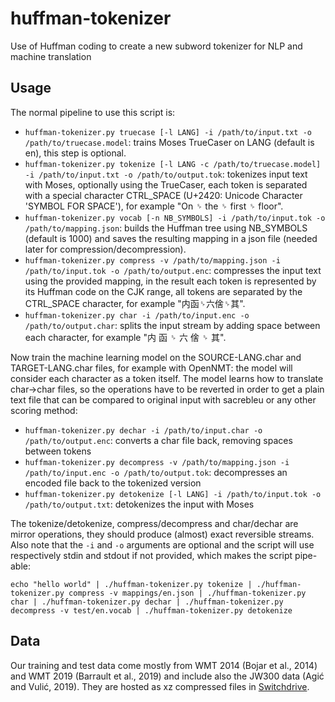# huffman-tokenizer
Use of Huffman coding to create a new subword tokenizer for NLP and machine translation

## Usage
The normal pipeline to use this script is:

- `huffman-tokenizer.py truecase [-l LANG] -i /path/to/input.txt -o /path/to/truecase.model`: trains Moses TrueCaser on LANG (default is en), this step is optional.
- `huffman-tokenizer.py tokenize [-l LANG -c /path/to/truecase.model] -i /path/to/input.txt -o /path/to/output.tok`: tokenizes input text with Moses, optionally using the TrueCaser, each token is separated with a special character CTRL_SPACE (U+2420: Unicode Character 'SYMBOL FOR SPACE'), for example "On ␠ the ␠ first ␠ floor".
- `huffman-tokenizer.py vocab [-n NB_SYMBOLS] -i /path/to/input.tok -o /path/to/mapping.json`: builds the Huffman tree using NB_SYMBOLS (default is 1000) and saves the resulting mapping in a json file (needed later for compression/decompression).
- `huffman-tokenizer.py compress -v /path/to/mapping.json -i /path/to/input.tok -o /path/to/output.enc`: compresses the input text using the provided mapping, in the result each token is represented by its Huffman code on the CJK range, all tokens are separated by the CTRL_SPACE character, for example "内函␠六倽␠其".
- `huffman-tokenizer.py char -i /path/to/input.enc -o /path/to/output.char`: splits the input stream by adding space between each character, for example "内 函 ␠ 六 倽 ␠ 其".

Now train the machine learning model on the SOURCE-LANG.char and TARGET-LANG.char files, for example with OpenNMT: the model will consider each character as a token itself. The model learns how to translate char->char files, so the operations have to be reverted in order to get a plain text file that can be compared to original input with sacrebleu or any other scoring method:

- `huffman-tokenizer.py dechar -i /path/to/input.char -o /path/to/output.enc`: converts a char file back, removing spaces between tokens
- `huffman-tokenizer.py decompress -v /path/to/mapping.json -i /path/to/input.enc -o /path/to/output.tok`: decompresses an encoded file back to the tokenized version
- `huffman-tokenizer.py detokenize [-l LANG] -i /path/to/input.tok -o /path/to/output.txt`: detokenizes the input with Moses

The tokenize/detokenize, compress/decompress and char/dechar are mirror operations, they should produce (almost) exact reversible streams. Also note that the `-i` and `-o` arguments are optional and the script will use respectively stdin and stdout if not provided, which makes the script pipe-able:

```echo "hello world" | ./huffman-tokenizer.py tokenize | ./huffman-tokenizer.py compress -v mappings/en.json | ./huffman-tokenizer.py char | ./huffman-tokenizer.py dechar | ./huffman-tokenizer.py decompress -v test/en.vocab | ./huffman-tokenizer.py detokenize```

## Data
Our training and test data come mostly from WMT 2014 (Bojar et al., 2014) and WMT 2019 (Barrault et al., 2019) and include also the JW300 data (Agić and Vulić, 2019). They are hosted as xz compressed files in [Switchdrive](https://drive.switch.ch/index.php/s/vm85Upk2NhB59O9).
